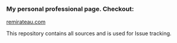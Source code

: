 ### My personal professional page. Checkout:
[remirateau.com](https://www.remirateau.com/)

This repository contains all sources and is used for Issue tracking.
